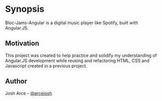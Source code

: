 Synopsis
========

Bloc-Jams-Angular is a digital music player like Spotify, built with Angular.JS.

Motivation
----------

This project was created to help practice and solidify my understanding of Angular.JS development while reusing and refactoring HTML, CSS and Javascript created in a previous project.

Author
------

Josh Arce - [@arcejosh](https://twitter.com/arcejosh)
